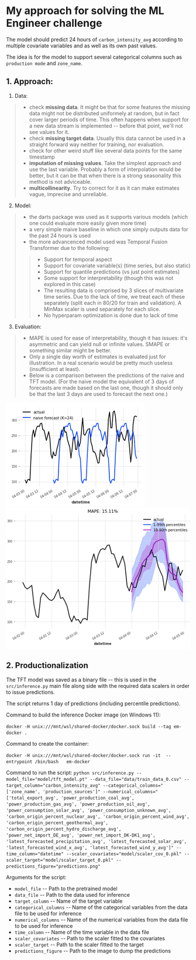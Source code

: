 # My approach for solving the ML Engineer challenge

The model should predict 24 hours of `carbon_intensity_avg` according to multiple covariate variables and as well as its own past values. 

The idea is for the model to support several categorical columns such as `production mode` and `zone_name`.


## 1. Approach:

1.   Data:
> * check **missing data**. It might be that for some features the missing data might not be distributed uniformely at random, but in fact cover larger periods of time. This often happens when support for a new data stream is implemented -- before that point, we'll not see values for it.
> * check **missing target data**. Usually this data cannot be used in a straight forward way neither for training, nor evaluation.
> * check for other weird stuff like several data points for the same timestamp
> * **imputation of missing values**. Take the simplest approach and use the last variable. Probably a form of interpolation would be better, but it can be that when there is a strong seasonality this method is not adviceable.
> * **multicollinearity**. Try to correct for it as it can make estimates vague, imprecise and unreliable.

2.   Model:
> * the darts package was used as it supports various models (which one could evaluate more easily given more time)
> * a very simple maive baseline in which one simply outputs data for the past 24 hours is used
> * the more advancenced model used was Temporal Fusion Transformer due to the following:
>> * Support for temporal aspect
>> * Support for covariate variable(s) (time series, but also static)
>> * Support for quantile predictions (vs just point estimates)
>> * Some support for interpretability (though this was not explored in this case)
>> * The resulting data is comprised by 3 slices of multivariate time series. Due to the lack of time, we treat each of these separately (split each in 80/20 for train and validation). A MinMax scaler is used separately for each slice. 
>> * No hyperparam optimization is done due to lack of time

3. Evaluation:
> * MAPE is used for ease of interpretability, though it has issues: it's asymmetric and can yield null or infinite values. SMAPE or something similar might be better.
> * Only a single day worth of estimates is evaluated just for illustration. In a real scenario would be pretty much useless (insufficient at least).
> * Below is a comparison between the predictions of the naive and TFT model. (For the naive model the equivalent of 3 days of forecasts are made based on the last one, though it should only be that the last 3 days are used to forecast the next one.)

![Alt text](images/Naive_forecast.png?raw=true "Title") ![Alt text](images/TFT_forecast.png?raw=true "Title")

## 2. Productionalization

The TFT model was saved as a binary file -- this is used in the `src/inference.py` main file along side with the required data scalers in order to issue predictions.

The script returns 1 day of predictions (including percentile predictions).

Command to build the inference Docker image (on Windows 11):

`docker -H unix:///mnt/wsl/shared-docker/docker.sock build --tag em-docker .`

Command to create the container:

`docker -H unix:///mnt/wsl/shared-docker/docker.sock run -it  --entrypoint /bin/bash   em-docker`

Command to run the script:
`python src/inference.py --model_file="model/tft_model.pt" --data_file="data/train_data_0.csv" --target_column="carbon_intensity_avg" --categorical_columns="['zone_name', 'production_sources']" --numerical_columns="['total_export_avg', 'power_production_coal_avg', 'power_production_gas_avg', 'power_production_oil_avg', 'power_consumption_solar_avg', 'power_consumption_unknown_avg', 'carbon_origin_percent_nuclear_avg', 'carbon_origin_percent_wind_avg', 'carbon_origin_percent_geothermal_avg', 'carbon_origin_percent_hydro_discharge_avg', 'power_net_import_DE_avg', 'power_net_import_DK-DK1_avg', 'latest_forecasted_precipitation_avg', 'latest_forecasted_solar_avg', 'latest_forecasted_wind_x_avg', 'latest_forecasted_wind_y_avg']" --time_column="datetime" --scaler_covariates="model/scaler_cov_0.pkl" --scaler_target="model/scaler_target_0.pkl" --predictions_figure="predictions.png"`

Arguments for the script:
- `model_file` -- Path to the pretrained model
- `data_file` -- Path to the data used for inference
- `target_column` -- Name of the target variable
- `categorical_columns` -- Name of the categorical variables from the data file to be used for inference
- `numerical_columns` -- Name of the numerical variables from the data file to be used for inference
- `time_column` -- Name of the time variable in the data file
- `scaler_covariates` -- Path to the scaler fitted to the covariates
- `scaler_target` -- Path to the scaler fitted to the target
- `predictions_figure` -- Path to the image to dump the predictions



